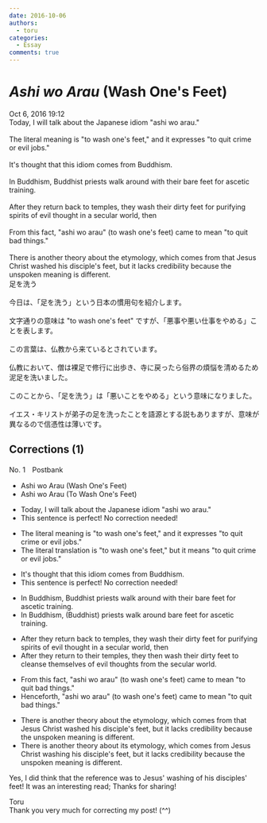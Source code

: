 ```yaml
---
date: 2016-10-06
authors:
  - toru
categories:
  - Essay
comments: true
---
```


# <strong><em>Ashi wo Arau</strong></em> (Wash One's Feet)
<div class="date">Oct 6, 2016 19:12</div>
<div id="post"><div id="body_show_ori">
Today, I will talk about the Japanese idiom "ashi wo arau."<br/><br/>The literal meaning is "to wash one's feet," and it expresses "to quit crime or evil jobs."<br/><br/>It's thought that this idiom comes from Buddhism.<br/><br/>In Buddhism, Buddhist priests walk around with their bare feet for ascetic training.<br/><br/>After they return back to temples, they wash their dirty feet for purifying spirits of evil thought in a secular world, then <br/><br/>From this fact, "ashi wo arau" (to wash one's feet) came to mean "to quit bad things."<br/><br/>There is another theory about the etymology, which comes from that Jesus Christ washed his disciple's feet, but it lacks credibility because the unspoken meaning is different.
</div></div>

<!-- more -->

<div id="post_ja"><div id="body_show_mo">
足を洗う<br/><br/>今日は、「足を洗う」という日本の慣用句を紹介します。<br/><br/>文字通りの意味は "to wash one's feet" ですが、「悪事や悪い仕事をやめる」ことを表します。<br/><br/>この言葉は、仏教から来ているとされています。<br/><br/>仏教において、僧は裸足で修行に出歩き、寺に戻ったら俗界の煩悩を清めるため泥足を洗いました。<br/><br/>このことから、「足を洗う」は「悪いことをやめる」という意味になりました。<br/><br/>イエス・キリストが弟子の足を洗ったことを語源とする説もありますが、意味が異なるので信憑性は薄いです。
</div></div>

## Corrections (1)
<div id="block"><div class="first_name"> No. 1　<span class="just_name">Postbank</span></div><div id="block2">
<ul class="correction_field">
<li class="incorrect">Ashi wo Arau (Wash One's Feet)</li>
<li class="corrected correct">
Ashi wo Arau (<span class="f_blue">To </span>Wash One's Feet)
</li>
</ul>
<ul class="correction_field">
<li class="incorrect">Today, I will talk about the Japanese idiom "ashi wo arau."</li>
<li class="corrected perfect">This sentence is perfect! No correction needed!</li>
</ul>
<ul class="correction_field">
<li class="incorrect">The literal meaning is "to wash one's feet," and it expresses "to quit crime or evil jobs."</li>
<li class="corrected correct">
The literal <span class="f_blue">translation </span>is "to wash one's feet," <span class="f_blue">but</span> it <span class="f_blue">means</span> "to quit crime or evil jobs."
</li>
</ul>
<ul class="correction_field">
<li class="incorrect">It's thought that this idiom comes from Buddhism.</li>
<li class="corrected perfect">This sentence is perfect! No correction needed!</li>
</ul>
<ul class="correction_field">
<li class="incorrect">In Buddhism, Buddhist priests walk around with their bare feet for ascetic training.</li>
<li class="corrected correct">
In Buddhism, <span class="f_blue">(Buddhist) </span>priests walk around<span class="f_blue"> bare feet</span> for ascetic training.
</li>
</ul>
<ul class="correction_field">
<li class="incorrect">After they return back to temples, they wash their dirty feet for purifying spirits of evil thought in a secular world, then </li>
<li class="corrected correct">
After they return to <span class="f_blue">their</span> temples, they<span class="f_blue"> then</span> wash their dirty feet to <span class="f_blue">cleanse themselves of evil thoughts from the</span> secular world.
</li>
</ul>
<ul class="correction_field">
<li class="incorrect">From this fact, "ashi wo arau" (to wash one's feet) came to mean "to quit bad things."</li>
<li class="corrected correct">
<span class="f_blue">Henceforth</span>, "ashi wo arau" (to wash one's feet) came to mean "to quit bad things."
</li>
</ul>
<ul class="correction_field">
<li class="incorrect">There is another theory about the etymology, which comes from that Jesus Christ washed his disciple's feet, but it lacks credibility because the unspoken meaning is different.</li>
<li class="corrected correct">
There is another theory about <span class="f_blue">its</span> etymology, which comes from Jesus Christ <span class="f_blue">washing</span> his disciple's feet, but it lacks credibility because the unspoken meaning is different.
</li>
</ul>
<p class="comment_small">
 Yes, I did think that the reference was to Jesus' washing of his disciples' feet! It was an interesting read; Thanks for sharing!
</p>

</div><div class="name"><span class="just_name">Toru</span><br>
Thank you very much for correcting my post! (^^)
</div>
</div>
